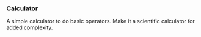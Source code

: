 ### Calculator

A simple calculator to do basic operators. Make it a scientific calculator for added complexity.